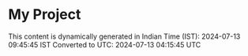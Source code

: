 # My Project

This content is dynamically generated in Indian Time (IST): 2024-07-13 09:45:45 IST
Converted to UTC: 2024-07-13 04:15:45 UTC
